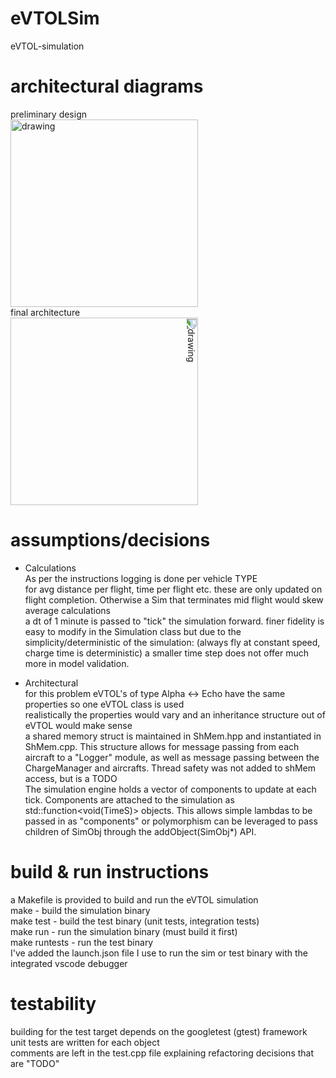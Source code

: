 # eVTOLSim
eVTOL-simulation

# architectural diagrams
preliminary design <br />
<img src="diagrams/prelimDesign.png" alt="drawing" width="300"/> <br />
final architecture <br />
<img src="diagrams/finalDesign.png" style="transform:rotate(90deg);" alt="drawing" width="300"/> <br />


# assumptions/decisions
- Calculations <br />
As per the instructions logging is done per vehicle TYPE <br />
for avg distance per flight, time per flight etc. these are only updated on flight completion. Otherwise a Sim that terminates mid flight would skew average calculations <br />
a dt of 1 minute is passed to "tick" the simulation forward. finer fidelity is easy to modify in the Simulation class but due to the simplicity/deterministic of the simulation: (always fly at constant speed, charge time is deterministic) a smaller time step does not offer much more in model validation. <br />

- Architectural <br />
for this problem eVTOL's of type Alpha <-> Echo have the same properties so one eVTOL class is used <br />
realistically the properties would vary and an inheritance structure out of eVTOL would make sense <br />
a shared memory struct is maintained in ShMem.hpp and instantiated in ShMem.cpp. This structure allows for message passing from each aircraft to a "Logger" module, as well as message passing between the ChargeManager and aircrafts. Thread safety was not added to shMem access, but is a TODO <br />
The simulation engine holds a vector of components to update at each tick. Components are attached to the simulation as std::function<void(TimeS)> objects. This allows simple lambdas to be passed in as "components" or polymorphism can be leveraged to pass children of SimObj through the addObject(SimObj*) API.

# build & run instructions
a Makefile is provided to build and run the eVTOL simulation <br />
make - build the simulation binary <br />
make test - build the test binary (unit tests, integration tests) <br />
make run - run the simulation binary (must build it first) <br />
make runtests - run the test binary <br />
I've added the launch.json file I use to run the sim or test binary with the integrated vscode debugger <br />

# testability
building for the test target depends on the googletest (gtest) framework <br />
unit tests are written for each object <br />
comments are left in the test.cpp file explaining refactoring decisions that are "TODO" <br />
